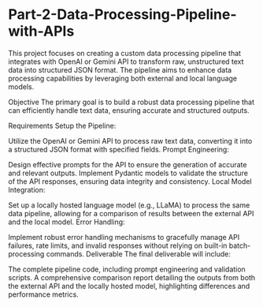 # Part-2-Data-Processing-Pipeline-with-APIs
This project focuses on creating a custom data processing pipeline that integrates with OpenAI or Gemini API to transform raw, unstructured text data into structured JSON format. The pipeline aims to enhance data processing capabilities by leveraging both external and local language models.

Objective
The primary goal is to build a robust data processing pipeline that can efficiently handle text data, ensuring accurate and structured outputs.

Requirements
Setup the Pipeline:

Utilize the OpenAI or Gemini API to process raw text data, converting it into a structured JSON format with specified fields.
Prompt Engineering:

Design effective prompts for the API to ensure the generation of accurate and relevant outputs.
Implement Pydantic models to validate the structure of the API responses, ensuring data integrity and consistency.
Local Model Integration:

Set up a locally hosted language model (e.g., LLaMA) to process the same data pipeline, allowing for a comparison of results between the external API and the local model.
Error Handling:

Implement robust error handling mechanisms to gracefully manage API failures, rate limits, and invalid responses without relying on built-in batch-processing commands.
Deliverable
The final deliverable will include:

The complete pipeline code, including prompt engineering and validation scripts.
A comprehensive comparison report detailing the outputs from both the external API and the locally hosted model, highlighting differences and performance metrics.
